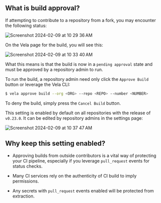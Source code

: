 ## What is build approval?

If attempting to contribute to a repository from a fork, you may encounter the following status:

![Screenshot 2024-02-09 at 10 29 36 AM](https://media.git.target.com/user/17043/files/90939cdf-ea62-43af-a5b2-c1c23b2cc448)

On the Vela page for the build, you will see this:

![Screenshot 2024-02-09 at 10 33 40 AM](https://media.git.target.com/user/17043/files/a2623966-6085-4d52-9467-16cc4872178c)

What this means is that the build is now in a `pending approval` state and must be approved by a repository admin to run.

To run the build, a repository admin need only click the `Approve Build` button or leverage the Vela CLI:

```sh
$ vela approve build --org <ORG> --repo <REPO> --number <NUMBER>
```

To deny the build, simply press the `Cancel Build` button.

This setting is enabled by default on all repositories with the release of `v0.23.0`. It can be edited by repository admins in the settings page:

![Screenshot 2024-02-09 at 10 37 47 AM](https://media.git.target.com/user/17043/files/80d7e4df-7e2e-4c0c-954e-6e45f77ed731)


## Why keep this setting enabled?

- Approving builds from outside contributors is a vital way of protecting your CI pipeline, especially if you leverage `pull_request` events for status checks.

- Many CI services rely on the authenticity of CI build to imply permissions.

- Any secrets with `pull_request` events enabled will be protected from extraction.